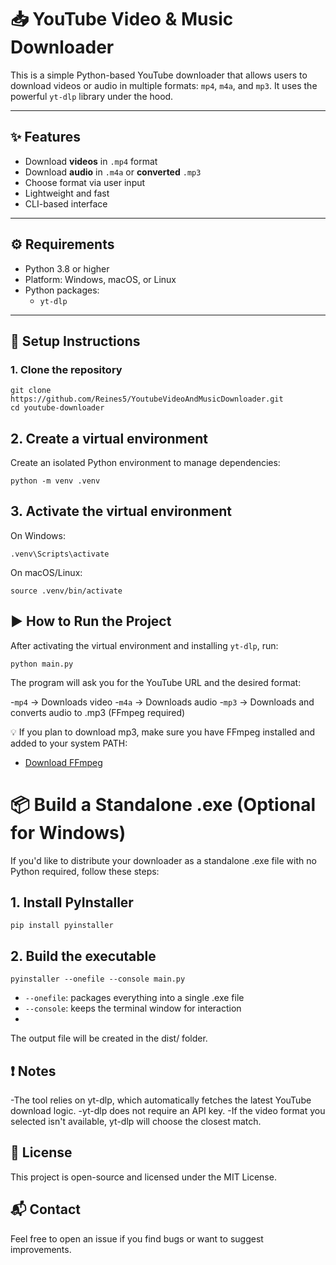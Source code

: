 # 📥 YouTube Video & Music Downloader

This is a simple Python-based YouTube downloader that allows users to download videos or audio in multiple formats: `mp4`, `m4a`, and `mp3`. It uses the powerful `yt-dlp` library under the hood.

---

## ✨ Features

- Download **videos** in `.mp4` format
- Download **audio** in `.m4a` or **converted** `.mp3`
- Choose format via user input
- Lightweight and fast
- CLI-based interface

---

## ⚙️ Requirements

- Python 3.8 or higher
- Platform: Windows, macOS, or Linux
- Python packages:
  - `yt-dlp`

---

## 🔧 Setup Instructions

### 1. Clone the repository

```
git clone https://github.com/Reines5/YoutubeVideoAndMusicDownloader.git
cd youtube-downloader
```

## 2. Create a virtual environment

Create an isolated Python environment to manage dependencies:
```
python -m venv .venv
```

## 3. Activate the virtual environment

On Windows:
```
.venv\Scripts\activate
```

On macOS/Linux:
```
source .venv/bin/activate
```

## ▶️ How to Run the Project

After activating the virtual environment and installing `yt-dlp`, run:
```
python main.py
```
The program will ask you for the YouTube URL and the desired format:

-`mp4` → Downloads video
-`m4a` → Downloads audio
-`mp3` → Downloads and converts audio to .mp3 (FFmpeg required)

💡 If you plan to download mp3, make sure you have FFmpeg installed and added to your system PATH:

- [Download FFmpeg](https://ffmpeg.org/download.html)



# 📦 Build a Standalone .exe (Optional for Windows)
If you'd like to distribute your downloader as a standalone .exe file with no Python required, follow these steps:

## 1. Install PyInstaller
```
pip install pyinstaller
```

## 2. Build the executable
```
pyinstaller --onefile --console main.py
```

- `--onefile`: packages everything into a single .exe file
- `--console`: keeps the terminal window for interaction
- 
The output file will be created in the dist/ folder.

## ❗ Notes
-The tool relies on yt-dlp, which automatically fetches the latest YouTube download logic.
-yt-dlp does not require an API key.
-If the video format you selected isn't available, yt-dlp will choose the closest match.

## 📝 License
This project is open-source and licensed under the MIT License.

## 📬 Contact
Feel free to open an issue if you find bugs or want to suggest improvements.
